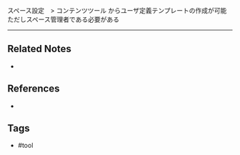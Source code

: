 スペース設定　> コンテンツツール からユーザ定義テンプレートの作成が可能
ただしスペース管理者である必要がある

---
## Related Notes
- 

## References
- 

## Tags
- #tool 
